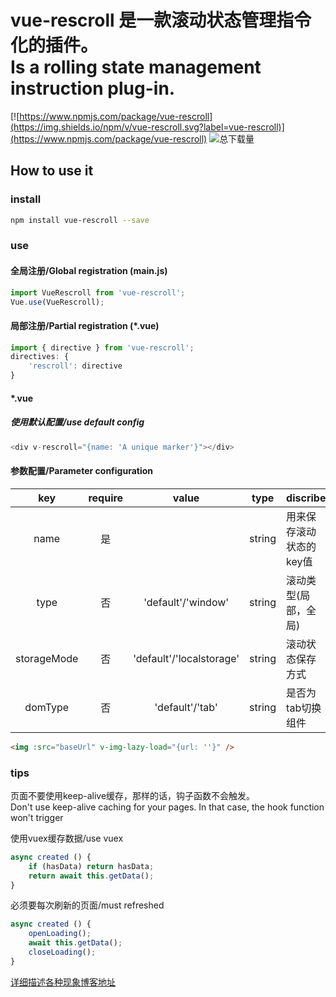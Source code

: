 # vue-rescroll 是一款滚动状态管理指令化的插件。</br>Is a rolling state management instruction plug-in.

[![https://www.npmjs.com/package/vue-rescroll](https://img.shields.io/npm/v/vue-rescroll.svg?label=vue-rescroll)](https://www.npmjs.com/package/vue-rescroll)  ![总下载量](https://img.shields.io/npm/dt/vue-rescroll.svg)

## How to use it

### install
```bash
npm install vue-rescroll --save
```
### use
#### 全局注册/Global registration (main.js)
```javascript
import VueRescroll from 'vue-rescroll';
Vue.use(VueRescroll);
```
#### 局部注册/Partial registration (*.vue)
```javascript
import { directive } from 'vue-rescroll';
directives: {
    'rescroll': directive
}
```
#### *.vue
##### 使用默认配置/use default config
```javascript
<div v-rescroll="{name: 'A unique marker'}"></div>
```
#### 参数配置/Parameter configuration
| key  | require |  value |  type | discribe |  
| :--: | :-----: | :----: | :---: | -------- |  
| name | 是 |        | string | 用来保存滚动状态的key值 |
| type | 否 | 'default'/'window' | string | 滚动类型(局部，全局) |
| storageMode | 否 | 'default'/'localstorage' | string | 滚动状态保存方式 |
| domType | 否 | 'default'/'tab' | string | 是否为tab切换组件 |
```html
<img :src="baseUrl" v-img-lazy-load="{url: ''}" />
```
### tips
页面不要使用keep-alive缓存，那样的话，钩子函数不会触发。</br>
Don't use keep-alive caching for your pages. In that case, the hook function won't trigger</br>

使用vuex缓存数据/use vuex
```javascript
async created () {
    if (hasData) return hasData;
    return await this.getData();
}
```
必须要每次刷新的页面/must refreshed
```javascript
async created () {
    openLoading();
    await this.getData();
    closeLoading();
}
```
[详细描述各种现象博客地址](https://blog.csdn.net/theoneEmperor/article/details/82669022)
